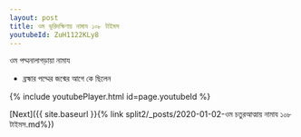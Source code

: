 ```yaml
---
layout: post
title: ওম ভূরিদক্ষিণায় নামায ১০৮ টাইমস
youtubeId: ZuH1122KLy8
---
```

 
 
 ওম পদ্মনালাগড়ায়া নামায  
 
 -  ব্রহ্মার পদ্মের জন্মের আগে কে ছিলেন 
 
  
 
  
 
 
 
 
 
 


{% include youtubePlayer.html id=page.youtubeId %}
 
[Next]({{ site.baseurl }}{% link  split2/_posts/2020-01-02-ওম চতুরআত্মায় নামায ১০৮ টাইমস.md%})
 
